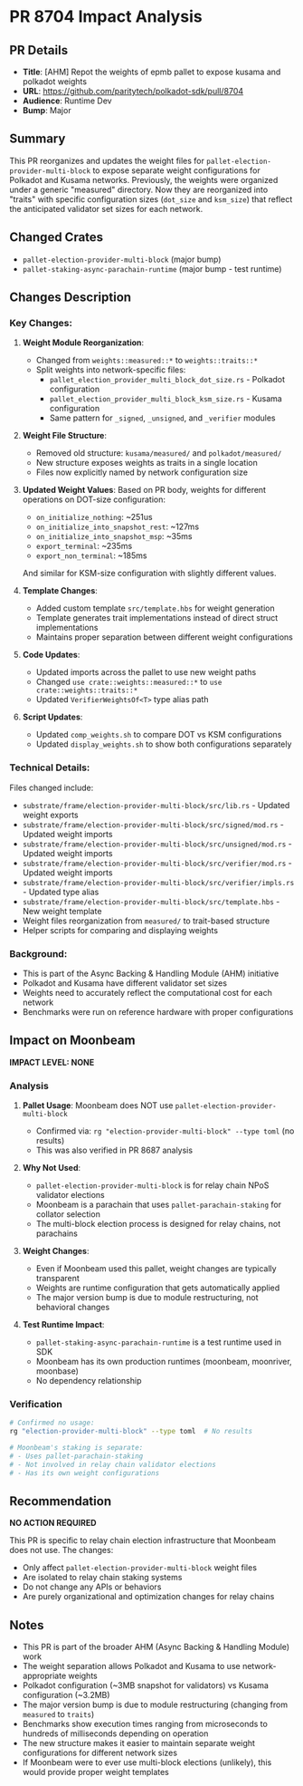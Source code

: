 # PR 8704 Impact Analysis

## PR Details
- **Title**: [AHM] Repot the weights of epmb pallet to expose kusama and polkadot weights
- **URL**: https://github.com/paritytech/polkadot-sdk/pull/8704
- **Audience**: Runtime Dev
- **Bump**: Major

## Summary
This PR reorganizes and updates the weight files for `pallet-election-provider-multi-block` to expose separate weight configurations for Polkadot and Kusama networks. Previously, the weights were organized under a generic "measured" directory. Now they are reorganized into "traits" with specific configuration sizes (`dot_size` and `ksm_size`) that reflect the anticipated validator set sizes for each network.

## Changed Crates
- `pallet-election-provider-multi-block` (major bump)
- `pallet-staking-async-parachain-runtime` (major bump - test runtime)

## Changes Description

### Key Changes:

1. **Weight Module Reorganization**:
   - Changed from `weights::measured::*` to `weights::traits::*`
   - Split weights into network-specific files:
     - `pallet_election_provider_multi_block_dot_size.rs` - Polkadot configuration
     - `pallet_election_provider_multi_block_ksm_size.rs` - Kusama configuration
     - Same pattern for `_signed`, `_unsigned`, and `_verifier` modules

2. **Weight File Structure**:
   - Removed old structure: `kusama/measured/` and `polkadot/measured/`
   - New structure exposes weights as traits in a single location
   - Files now explicitly named by network configuration size

3. **Updated Weight Values**:
   Based on PR body, weights for different operations on DOT-size configuration:
   - `on_initialize_nothing`: ~251us
   - `on_initialize_into_snapshot_rest`: ~127ms
   - `on_initialize_into_snapshot_msp`: ~35ms
   - `export_terminal`: ~235ms
   - `export_non_terminal`: ~185ms

   And similar for KSM-size configuration with slightly different values.

4. **Template Changes**:
   - Added custom template `src/template.hbs` for weight generation
   - Template generates trait implementations instead of direct struct implementations
   - Maintains proper separation between different weight configurations

5. **Code Updates**:
   - Updated imports across the pallet to use new weight paths
   - Changed `use crate::weights::measured::*` to `use crate::weights::traits::*`
   - Updated `VerifierWeightsOf<T>` type alias path

6. **Script Updates**:
   - Updated `comp_weights.sh` to compare DOT vs KSM configurations
   - Updated `display_weights.sh` to show both configurations separately

### Technical Details:
Files changed include:
- `substrate/frame/election-provider-multi-block/src/lib.rs` - Updated weight exports
- `substrate/frame/election-provider-multi-block/src/signed/mod.rs` - Updated weight imports
- `substrate/frame/election-provider-multi-block/src/unsigned/mod.rs` - Updated weight imports
- `substrate/frame/election-provider-multi-block/src/verifier/mod.rs` - Updated weight imports
- `substrate/frame/election-provider-multi-block/src/verifier/impls.rs` - Updated type alias
- `substrate/frame/election-provider-multi-block/src/template.hbs` - New weight template
- Weight files reorganization from `measured/` to trait-based structure
- Helper scripts for comparing and displaying weights

### Background:
- This is part of the Async Backing & Handling Module (AHM) initiative
- Polkadot and Kusama have different validator set sizes
- Weights need to accurately reflect the computational cost for each network
- Benchmarks were run on reference hardware with proper configurations

## Impact on Moonbeam

**IMPACT LEVEL: NONE**

### Analysis
1. **Pallet Usage**: Moonbeam does NOT use `pallet-election-provider-multi-block`
   - Confirmed via: `rg "election-provider-multi-block" --type toml` (no results)
   - This was also verified in PR 8687 analysis

2. **Why Not Used**:
   - `pallet-election-provider-multi-block` is for relay chain NPoS validator elections
   - Moonbeam is a parachain that uses `pallet-parachain-staking` for collator selection
   - The multi-block election process is designed for relay chains, not parachains

3. **Weight Changes**:
   - Even if Moonbeam used this pallet, weight changes are typically transparent
   - Weights are runtime configuration that gets automatically applied
   - The major version bump is due to module restructuring, not behavioral changes

4. **Test Runtime Impact**:
   - `pallet-staking-async-parachain-runtime` is a test runtime used in SDK
   - Moonbeam has its own production runtimes (moonbeam, moonriver, moonbase)
   - No dependency relationship

### Verification
```bash
# Confirmed no usage:
rg "election-provider-multi-block" --type toml  # No results

# Moonbeam's staking is separate:
# - Uses pallet-parachain-staking
# - Not involved in relay chain validator elections
# - Has its own weight configurations
```

## Recommendation
**NO ACTION REQUIRED**

This PR is specific to relay chain election infrastructure that Moonbeam does not use. The changes:
- Only affect `pallet-election-provider-multi-block` weight files
- Are isolated to relay chain staking systems
- Do not change any APIs or behaviors
- Are purely organizational and optimization changes for relay chains

## Notes
- This PR is part of the broader AHM (Async Backing & Handling Module) work
- The weight separation allows Polkadot and Kusama to use network-appropriate weights
- Polkadot configuration (~3MB snapshot for validators) vs Kusama configuration (~3.2MB)
- The major version bump is due to module restructuring (changing from `measured` to `traits`)
- Benchmarks show execution times ranging from microseconds to hundreds of milliseconds depending on operation
- The new structure makes it easier to maintain separate weight configurations for different network sizes
- If Moonbeam were to ever use multi-block elections (unlikely), this would provide proper weight templates
